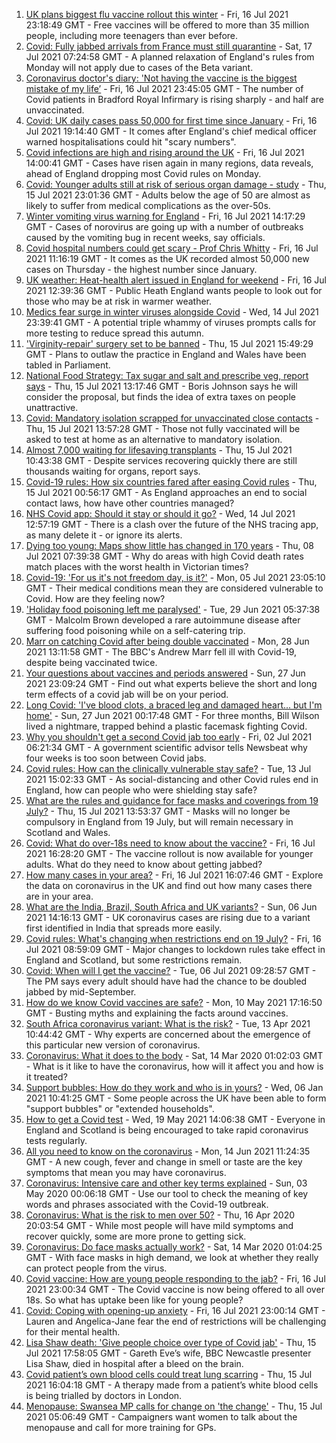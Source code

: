 1. [UK plans biggest flu vaccine rollout this winter](https://www.bbc.co.uk/news/health-57867955) - Fri, 16 Jul 2021 23:18:49 GMT - Free vaccines will be offered to more than 35 million people, including more teenagers than ever before.
2. [Covid: Fully jabbed arrivals from France must still quarantine](https://www.bbc.co.uk/news/uk-57869880) - Sat, 17 Jul 2021 07:24:58 GMT - A planned relaxation of England's rules from Monday will not apply due to cases of the Beta variant.
3. [Coronavirus doctor's diary: 'Not having the vaccine is the biggest mistake of my life’](https://www.bbc.co.uk/news/stories-57866661) - Fri, 16 Jul 2021 23:45:05 GMT - The number of Covid patients in Bradford Royal Infirmary is rising sharply - and half are unvaccinated.
4. [Covid: UK daily cases pass 50,000 for first time since January](https://www.bbc.co.uk/news/uk-57867990) - Fri, 16 Jul 2021 19:14:40 GMT - It comes after England's chief medical officer warned hospitalisations could hit "scary numbers".
5. [Covid infections are high and rising around the UK](https://www.bbc.co.uk/news/health-57863343) - Fri, 16 Jul 2021 14:00:41 GMT - Cases have risen again in many regions, data reveals, ahead of England dropping most Covid rules on Monday.
6. [Covid: Younger adults still at risk of serious organ damage - study](https://www.bbc.co.uk/news/health-57840825) - Thu, 15 Jul 2021 23:01:36 GMT - Adults below the age of 50 are almost as likely to suffer from medical complications as the over-50s.
7. [Winter vomiting virus warning for England](https://www.bbc.co.uk/news/health-57865112) - Fri, 16 Jul 2021 14:17:29 GMT - Cases of norovirus are going up with a number of outbreaks caused by the vomiting bug in recent weeks, say officials.
8. [Covid hospital numbers could get scary - Prof Chris Whitty](https://www.bbc.co.uk/news/uk-57858864) - Fri, 16 Jul 2021 11:16:19 GMT - It comes as the UK recorded almost 50,000 new cases on Thursday - the highest number since January.
9. [UK weather: Heat-health alert issued in England for weekend](https://www.bbc.co.uk/news/uk-57858950) - Fri, 16 Jul 2021 12:39:36 GMT - Public Heath England wants people to look out for those who may be at risk in warmer weather.
10. [Medics fear surge in winter viruses alongside Covid](https://www.bbc.co.uk/news/health-57837192) - Wed, 14 Jul 2021 23:39:41 GMT - A potential triple whammy of viruses prompts calls for more testing to reduce spread this autumn.
11. ['Virginity-repair' surgery set to be banned](https://www.bbc.co.uk/news/health-57847010) - Thu, 15 Jul 2021 15:49:29 GMT - Plans to outlaw the practice in England and Wales have been tabled in Parliament.
12. [National Food Strategy: Tax sugar and salt and prescribe veg, report says](https://www.bbc.co.uk/news/uk-57838103) - Thu, 15 Jul 2021 13:17:46 GMT - Boris Johnson says he will consider the proposal, but finds the idea of extra taxes on people unattractive.
13. [Covid: Mandatory isolation scrapped for unvaccinated close contacts](https://www.bbc.co.uk/news/world-europe-isle-of-man-57835093) - Thu, 15 Jul 2021 13:57:28 GMT - Those not fully vaccinated will be asked to test at home as an alternative to mandatory isolation.
14. [Almost 7,000 waiting for lifesaving transplants](https://www.bbc.co.uk/news/health-57839024) - Thu, 15 Jul 2021 10:43:38 GMT - Despite services recovering quickly there are still thousands waiting for organs, report says.
15. [Covid-19 rules: How six countries fared after easing Covid rules](https://www.bbc.co.uk/news/world-57796133) - Thu, 15 Jul 2021 00:56:17 GMT - As England approaches an end to social contact laws, how have other countries managed?
16. [NHS Covid app: Should it stay or should it go?](https://www.bbc.co.uk/news/technology-57836325) - Wed, 14 Jul 2021 12:57:19 GMT - There is a clash over the future of the NHS tracing app, as many delete it - or ignore its alerts.
17. [Dying too young: Maps show little has changed in 170 years](https://www.bbc.co.uk/news/health-57730353) - Thu, 08 Jul 2021 07:39:38 GMT - Why do areas with high Covid death rates match places with the worst health in Victorian times?
18. [Covid-19: 'For us it's not freedom day, is it?'](https://www.bbc.co.uk/news/uk-57643063) - Mon, 05 Jul 2021 23:05:10 GMT - Their medical conditions mean they are considered vulnerable to Covid. How are they feeling now?
19. ['Holiday food poisoning left me paralysed'](https://www.bbc.co.uk/news/uk-scotland-edinburgh-east-fife-57598624) - Tue, 29 Jun 2021 05:37:38 GMT - Malcolm Brown developed a rare autoimmune disease after suffering food poisoning while on a self-catering trip.
20. [Marr on catching Covid after being double vaccinated](https://www.bbc.co.uk/news/health-57640550) - Mon, 28 Jun 2021 13:11:58 GMT - The BBC's Andrew Marr fell ill with Covid-19, despite being vaccinated twice.
21. [Your questions about vaccines and periods answered](https://www.bbc.co.uk/news/newsbeat-57616063) - Sun, 27 Jun 2021 23:09:24 GMT - Find out what experts believe the short and long term effects of a covid jab will be on your period.
22. [Long Covid: 'I've blood clots, a braced leg and damaged heart... but I'm home'](https://www.bbc.co.uk/news/uk-57569540) - Sun, 27 Jun 2021 00:17:48 GMT - For three months, Bill Wilson lived a nightmare, trapped behind a plastic facemask fighting Covid.
23. [Why you shouldn't get a second Covid jab too early](https://www.bbc.co.uk/news/newsbeat-57682233) - Fri, 02 Jul 2021 06:21:34 GMT - A government scientific advisor tells Newsbeat why four weeks is too soon between Covid jabs.
24. [Covid rules: How can the clinically vulnerable stay safe?](https://www.bbc.co.uk/news/health-51997151) - Tue, 13 Jul 2021 15:02:33 GMT - As social-distancing and other Covid rules end in England, how can people who were shielding stay safe?
25. [What are the rules and guidance for face masks and coverings from 19 July?](https://www.bbc.co.uk/news/health-51205344) - Thu, 15 Jul 2021 13:53:37 GMT - Masks will no longer be compulsory in England from 19 July, but will remain necessary in Scotland and Wales.
26. [Covid: What do over-18s need to know about the vaccine?](https://www.bbc.co.uk/news/health-57273875) - Fri, 16 Jul 2021 16:28:20 GMT - The vaccine rollout is now available for younger adults. What do they need to know about getting jabbed?
27. [How many cases in your area?](https://www.bbc.co.uk/news/uk-51768274) - Fri, 16 Jul 2021 16:07:46 GMT - Explore the data on coronavirus in the UK and find out how many cases there are in your area.
28. [What are the India, Brazil, South Africa and UK variants?](https://www.bbc.co.uk/news/health-55659820) - Sun, 06 Jun 2021 14:16:13 GMT - UK coronavirus cases are rising due to a variant first identified in India that spreads more easily.
29. [Covid rules: What's changing when restrictions end on 19 July?](https://www.bbc.co.uk/news/explainers-52530518) - Fri, 16 Jul 2021 08:59:09 GMT - Major changes to lockdown rules take effect in England and Scotland, but some restrictions remain.
30. [Covid: When will I get the vaccine?](https://www.bbc.co.uk/news/health-55045639) - Tue, 06 Jul 2021 09:28:57 GMT - The PM says every adult should have had the chance to be doubled jabbed by mid-September.
31. [How do we know Covid vaccines are safe?](https://www.bbc.co.uk/news/health-55056016) - Mon, 10 May 2021 17:16:50 GMT - Busting myths and explaining the facts around vaccines.
32. [South Africa coronavirus variant: What is the risk?](https://www.bbc.co.uk/news/health-55534727) - Tue, 13 Apr 2021 10:44:42 GMT - Why experts are concerned about the emergence of this particular new version of coronavirus.
33. [Coronavirus: What it does to the body](https://www.bbc.co.uk/news/health-51214864) - Sat, 14 Mar 2020 01:02:03 GMT - What is it like to have the coronavirus, how will it affect you and how is it treated?
34. [Support bubbles: How do they work and who is in yours?](https://www.bbc.co.uk/news/health-52637354) - Wed, 06 Jan 2021 10:41:25 GMT - Some people across the UK have been able to form "support bubbles" or "extended households".
35. [How to get a Covid test](https://www.bbc.co.uk/news/health-51943612) - Wed, 19 May 2021 14:06:38 GMT - Everyone in England and Scotland is being encouraged to take rapid coronavirus tests regularly.
36. [All you need to know on the coronavirus](https://www.bbc.co.uk/news/health-51048366) - Mon, 14 Jun 2021 11:24:35 GMT - A new cough, fever and change in smell or taste are the key symptoms that mean you may have coronavirus.
37. [Coronavirus: Intensive care and other key terms explained](https://www.bbc.co.uk/news/health-52182658) - Sun, 03 May 2020 00:06:18 GMT - Use our tool to check the meaning of key words and phrases associated with the Covid-19 outbreak.
38. [Coronavirus: What is the risk to men over 50?](https://www.bbc.co.uk/news/health-52197594) - Thu, 16 Apr 2020 20:03:54 GMT - While most people will have mild symptoms and recover quickly, some are more prone to getting sick.
39. [Coronavirus: Do face masks actually work?](https://www.bbc.co.uk/news/health-51881555) - Sat, 14 Mar 2020 01:04:25 GMT - With face masks in high demand, we look at whether they really can protect people from the virus.
40. [Covid vaccine: How are young people responding to the jab?](https://www.bbc.co.uk/news/uk-england-london-57845115) - Fri, 16 Jul 2021 23:00:34 GMT - The Covid vaccine is now being offered to all over 18s. So what has uptake been like for young people?
41. [Covid: Coping with opening-up anxiety](https://www.bbc.co.uk/news/health-57869257) - Fri, 16 Jul 2021 23:00:14 GMT - Lauren and Angelica-Jane fear the end of restrictions will be challenging for their mental health.
42. [Lisa Shaw death: 'Give people choice over type of Covid jab'](https://www.bbc.co.uk/news/health-57853285) - Thu, 15 Jul 2021 17:58:05 GMT - Gareth Eve’s wife, BBC Newcastle presenter Lisa Shaw, died in hospital after a bleed on the brain.
43. [Covid patient’s own blood cells could treat lung scarring](https://www.bbc.co.uk/news/uk-57837432) - Thu, 15 Jul 2021 16:04:18 GMT - A therapy made from a patient’s white blood cells is being trialled by doctors in London.
44. [Menopause: Swansea MP calls for change on 'the change'](https://www.bbc.co.uk/news/uk-wales-57838624) - Thu, 15 Jul 2021 05:06:49 GMT - Campaigners want women to talk about the menopause and call for more training for GPs.
